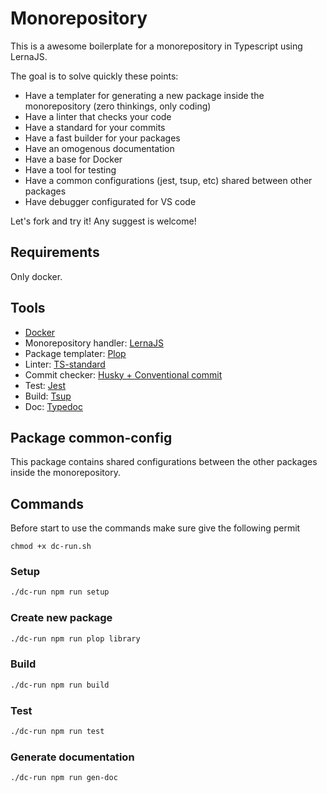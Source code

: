 # Monorepository

This is a awesome boilerplate for a monorepository in Typescript using LernaJS.

The goal is to solve quickly these points:
- Have a templater for generating a new package inside the monorepository (zero thinkings, only coding)
- Have a linter that checks your code
- Have a standard for your commits
- Have a fast builder for your packages
- Have an omogenous documentation
- Have a base for Docker
- Have a tool for testing
- Have a common configurations (jest, tsup, etc) shared between other packages
- Have debugger configurated for VS code

Let's fork and try it!
Any suggest is welcome!

## Requirements
Only docker.

## Tools
- [Docker](https://www.docker.com/)
- Monorepository handler: [LernaJS](https://lerna.js.org/)
- Package templater: [Plop](https://plopjs.com/)
- Linter: [TS-standard](https://github.com/standard/ts-standard)
- Commit checker: [Husky + Conventional commit](https://github.com/conventional-changelog/commitlint)
- Test: [Jest](https://jestjs.io/)
- Build: [Tsup](https://github.com/egoist/tsup)
- Doc: [Typedoc](https://typedoc.org/guides/overview/)

## Package common-config

This package contains shared configurations between the other packages inside the monorepository.

## Commands

Before start to use the commands make sure give the following permit

```
chmod +x dc-run.sh
```

### Setup
```bash
./dc-run npm run setup
```

### Create new package
```bash
./dc-run npm run plop library
```

### Build
```bash
./dc-run npm run build
```

### Test
```bash
./dc-run npm run test
```

### Generate documentation
```bash
./dc-run npm run gen-doc
```
